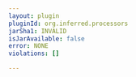 ```yaml
---
layout: plugin
pluginId: org.inferred.processors
jarSha1: INVALID
isJarAvailable: false
error: NONE
violations: []

---
```

